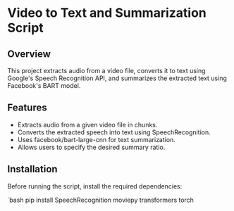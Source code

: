 # Video to Text and Summarization Script

## Overview

This project extracts audio from a video file, converts it to text using Google's Speech Recognition API, and summarizes the extracted text using Facebook's BART model.  

## Features  

- Extracts audio from a given video file in chunks.  
- Converts the extracted speech into text using SpeechRecognition.  
- Uses facebook/bart-large-cnn for text summarization.  
- Allows users to specify the desired summary ratio.  

## Installation  

Before running the script, install the required dependencies:  

`bash
pip install SpeechRecognition moviepy transformers torch
